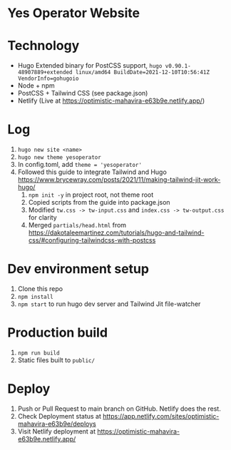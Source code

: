 # Yes Operator Website

# Technology

- Hugo Extended binary for PostCSS support, `hugo v0.90.1-48907889+extended linux/amd64 BuildDate=2021-12-10T10:56:41Z VendorInfo=gohugoio`
- Node + npm
- PostCSS + Tailwind CSS (see package.json)
- Netlify (Live at https://optimistic-mahavira-e63b9e.netlify.app/)

# Log

1. `hugo new site <name>`
1. `hugo new theme yesoperator`
1. In config.toml, add `theme = 'yesoperator'`
1. Followed this guide to integrate Tailwind and Hugo https://www.brycewray.com/posts/2021/11/making-tailwind-jit-work-hugo/
   1. `npm init -y` in project root, not theme root
   1. Copied scripts from the guide into package.json
   1. Modified `tw.css -> tw-input.css` and `index.css -> tw-output.css` for clarity
   1. Merged `partials/head.html` from https://dakotaleemartinez.com/tutorials/hugo-and-tailwind-css/#configuring-tailwindcss-with-postcss

# Dev environment setup

1. Clone this repo
1. `npm install`
1. `npm start` to run hugo dev server and Tailwind Jit file-watcher

# Production build

1. `npm run build`
1. Static files built to `public/` 

# Deploy

1. Push or Pull Request to main branch on GitHub. Netlify does the rest.
1. Check Deployment status at https://app.netlify.com/sites/optimistic-mahavira-e63b9e/deploys
1. Visit Netlify deployment at https://optimistic-mahavira-e63b9e.netlify.app/
